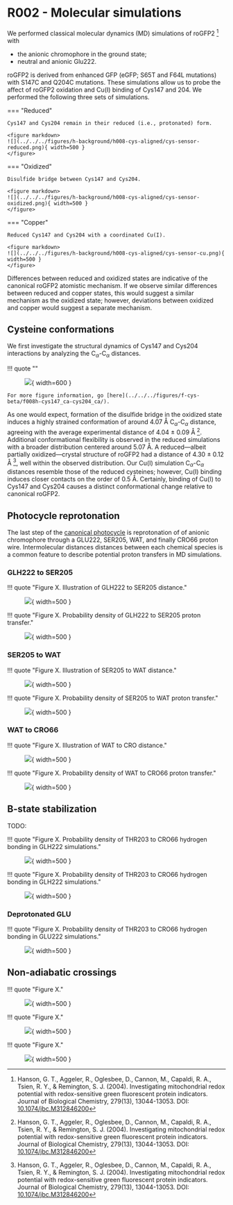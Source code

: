 # R002 - Molecular simulations

We performed classical molecular dynamics (MD) simulations of roGFP2 [^hanson2004investigating] with

-   the anionic chromophore in the ground state;
-   neutral and anionic Glu222.

roGFP2 is derived from enhanced GFP (eGFP; S65T and F64L mutations) with S147C and Q204C mutations.
These simulations allow us to probe the affect of roGFP2 oxidation and Cu(I) binding of Cys147 and 204.
We performed the following three sets of simulations.

=== "Reduced"

    Cys147 and Cys204 remain in their reduced (i.e., protonated) form.

    <figure markdown>
    ![](../../../figures/h-background/h008-cys-aligned/cys-sensor-reduced.png){ width=500 }
    </figure>

=== "Oxidized"

    Disulfide bridge between Cys147 and Cys204.

    <figure markdown>
    ![](../../../figures/h-background/h008-cys-aligned/cys-sensor-oxidized.png){ width=500 }
    </figure>

=== "Copper"

    Reduced Cys147 and Cys204 with a coordinated Cu(I).

    <figure markdown>
    ![](../../../figures/h-background/h008-cys-aligned/cys-sensor-cu.png){ width=500 }
    </figure>

Differences between reduced and oxidized states are indicative of the canonical roGFP2 atomistic mechanism.
If we observe similar differences between reduced and copper states, this would suggest a similar mechanism as the oxidized state; however, deviations between oxidized and copper would suggest a separate mechanism.

## Cysteine conformations

We first investigate the structural dynamics of Cys147 and Cys204 interactions by analyzing the C$_\alpha$-C$_\alpha$ distances.

!!! quote ""
    <figure markdown>
    ![](../../../figures/f-cys-beta/f008h-cys147_ca-cys204_ca/f008h-cys147_ca-cys204_ca-pdf.svg){ width=600 }
    </figure>

    For more figure information, go [here](../../../figures/f-cys-beta/f008h-cys147_ca-cys204_ca/).

As one would expect, formation of the disulfide bridge in the oxidized state induces a highly strained conformation of around 4.07 Å C$_\alpha$-C$_\alpha$ distance, agreeing with the average experimental distance of 4.04 ± 0.09 Å [^hanson2004investigating].
Additional conformational flexibility is observed in the reduced simulations with a broader distribution centered around 5.07 Å.
A reduced&mdash;albeit partially oxidized&mdash;crystal structure of roGFP2 had a distance of 4.30 ± 0.12 Å [^hanson2004investigating], well within the observed distribution.
Our Cu(I) simulation C$_\alpha$-C$_\alpha$ distances resemble those of the reduced cysteines; however, Cu(I) binding induces closer contacts on the order of 0.5 Å.
Certainly, binding of Cu(I) to Cys147 and Cys204 causes a distinct conformational change relative to canonical roGFP2.

## Photocycle reprotonation

The last step of the [canonical photocycle](../fluorescence-mechanism/#photocycle) is reprotonation of of anionic chromophore through a GLU222, SER205, WAT, and finally CRO66 proton wire.
Intermolecular distances distances between each chemical species is a common feature to describe potential proton transfers in MD simulations.

### GLH222 to SER205

!!! quote "Figure X. Illustration of GLH222 to SER205 distance."
    <figure markdown>
    ![](../../../figures/h-background/h007-distances/gfp-glh222-ser205.svg){ width=500 }
    </figure>

!!! quote "Figure X. Probability density of GLH222 to SER205 proton transfer."
    <figure markdown>
    ![](../../../figures/e-proton-wire/e008-ser205_og-glu222_he2/e008-ser205_og-glh222_he2-pdf.svg){ width=500 }
    </figure>

### SER205 to WAT

!!! quote "Figure X. Illustration of SER205 to WAT distance."
    <figure markdown>
    ![](../../../figures/h-background/h007-distances/gfp-ser205-wat.svg){ width=500 }
    </figure>

!!! quote "Figure X. Probability density of SER205 to WAT proton transfer."
    <figure markdown>
    ![](../../../figures/e-proton-wire/e011-ser205_hg-h2o_o/e010-ser205_hg-h2o_o-pdf.svg){ width=500 }
    </figure>

### WAT to CRO66

!!! quote "Figure X. Illustration of WAT to CRO distance."
    <figure markdown>
    ![](../../../figures/h-background/h007-distances/gfp-wat-cro.svg){ width=500 }
    </figure>

!!! quote "Figure X. Probability density of WAT to CRO66 proton transfer."
    <figure markdown>
    ![](../../../figures/e-proton-wire/e009-cro66_oh-h2o_h/e009-cro66_oh-h2o_h-pdf.svg){ width=500 }
    </figure>

## B-state stabilization

TODO:

!!! quote "Figure X. Probability density of THR203 to CRO66 hydrogen bonding in GLH222 simulations."
    <figure markdown>
    ![](../../../figures/h-background/h007-distances/gfp-b-thr203-cro66.svg){ width=500 }
    </figure>

!!! quote "Figure X. Probability density of THR203 to CRO66 hydrogen bonding in GLH222 simulations."
    <figure markdown>
    ![](../../../figures/b-cro-between/b008h-cro66_oh-thr203_hg1/b008h-cro66_oh-thr203_hg1-pdf.svg){ width=500 }
    </figure>

### Deprotonated GLU

!!! quote "Figure X. Probability density of THR203 to CRO66 hydrogen bonding in GLU222 simulations."
    <figure markdown>
    ![](../../../figures/b-cro-between/b008-cro66_oh-thr203_hg1/b008-cro66_oh-thr203_hg1-pdf.svg){ width=500 }
    </figure>

## Non-adiabatic crossings

!!! quote "Figure X."
    <figure markdown>
    ![](../../../figures/h-background/h005-cro/cro-b-atom-types.svg){ width=500 }
    </figure>

!!! quote "Figure X."
    <figure markdown>
    ![](../../../figures/a-cro/a003-cro66_cd2_cg2_cb2_ca2/a003-cro66_cd2_cg2_cb2_ca2-pdf.svg){ width=500 }
    </figure>

!!! quote "Figure X."
    <figure markdown>
    ![](../../../figures/a-cro/a004-cro66_cg2_cb2_ca2_c2/a004-cro66_cg2_cb2_ca2_c2-pdf.svg){ width=500 }
    </figure>

<!-- References -->

[^hanson2004investigating]: Hanson, G. T., Aggeler, R., Oglesbee, D., Cannon, M., Capaldi, R. A., Tsien, R. Y., & Remington, S. J. (2004). Investigating mitochondrial redox potential with redox-sensitive green fluorescent protein indicators. Journal of Biological Chemistry, 279(13), 13044-13053. DOI: [10.1074/jbc.M312846200](https://doi.org/10.1074/jbc.M312846200)
